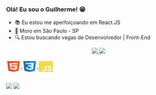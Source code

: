 ### Olá! Eu sou o Guilherme! 😁

- 📚 Eu estou me aperfoiçoando em React.JS
- 🌴 Moro em São Paulo - SP
- 🔍 Estou buscando vagas de Desenvolvedor | Front-End


<div align="center">
  <a href="https://github.com/GH110602">
  <img height="160em" src="https://github-readme-stats.vercel.app/api?username=GH110602&show_icons=true&theme=algolia&include_all_commits=true&count_private=true"/>
  <img height="160em" src="https://github-readme-stats.vercel.app/api/top-langs/?username=GH110602&layout=compact&langs_count=7&theme=algolia"/>
</div>
  
<div style="display: inline_block"><br>
  <img align="center" alt="Guilherme-HTML" height="30" width="40" src="https://raw.githubusercontent.com/devicons/devicon/master/icons/html5/html5-original.svg">
  <img align="center" alt="Guilherme-CSS" height="30" width="40" src="https://raw.githubusercontent.com/devicons/devicon/master/icons/css3/css3-original.svg">
  <img align="center" alt="Guilherme-Js" height="30" width="40" src="https://raw.githubusercontent.com/devicons/devicon/master/icons/javascript/javascript-plain.svg">
<!--   <img align="center" alt="Guilherme-React" height="30" width="40" src="https://raw.githubusercontent.com/devicons/devicon/master/icons/react/react-original.svg"> -->
</div>
  
##
  
  <div> 
  <a href = "mailto:contato.guilhermehcrodrigues@gmail.com"><img src="https://img.shields.io/badge/-Gmail-%23333?style=for-the-badge&logo=gmail&logoColor=white" target="_blank"></a>
  <a href="https://www.linkedin.com/in/guilhermehcrodrigues/" target="_blank"><img src="https://img.shields.io/badge/-LinkedIn-%230077B5?style=for-the-badge&logo=linkedin&logoColor=white" target="_blank"></a> 
</div>

